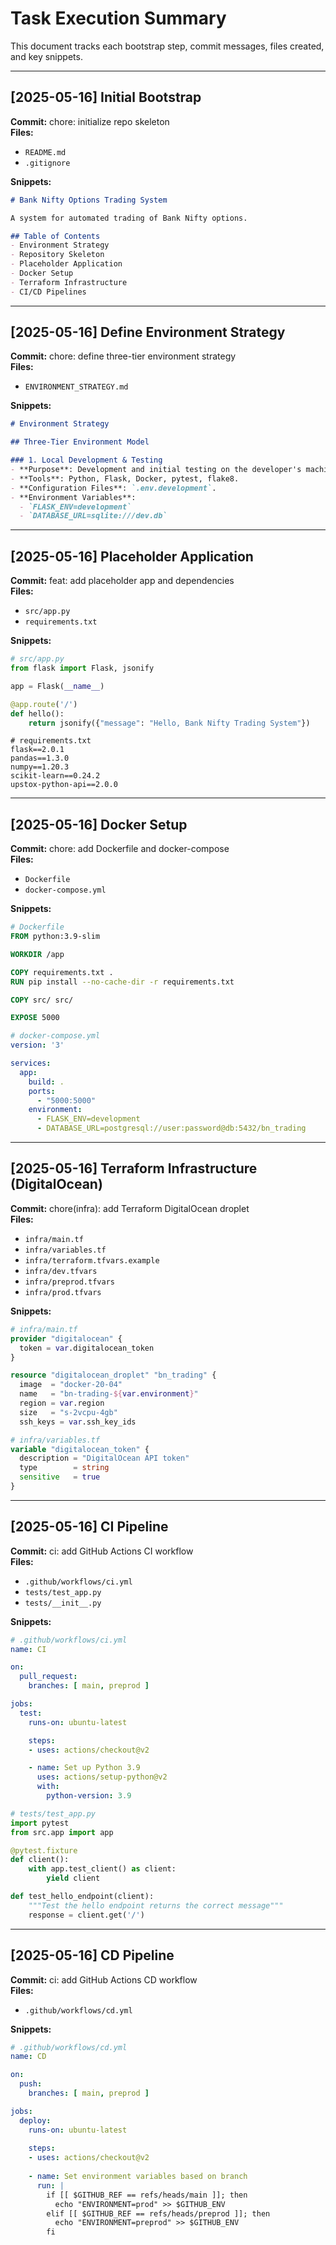 # Task Execution Summary

This document tracks each bootstrap step, commit messages, files created, and key snippets.

---

## [2025-05-16] Initial Bootstrap

**Commit:** chore: initialize repo skeleton  
**Files:**  
- `README.md`  
- `.gitignore`  

**Snippets:**  
```markdown
# Bank Nifty Options Trading System

A system for automated trading of Bank Nifty options.

## Table of Contents
- Environment Strategy
- Repository Skeleton
- Placeholder Application
- Docker Setup
- Terraform Infrastructure
- CI/CD Pipelines
```

---

## [2025-05-16] Define Environment Strategy

**Commit:** chore: define three-tier environment strategy  
**Files:**  
- `ENVIRONMENT_STRATEGY.md`  

**Snippets:**  
```markdown
# Environment Strategy

## Three-Tier Environment Model

### 1. Local Development & Testing
- **Purpose**: Development and initial testing on the developer's machine or CI.
- **Tools**: Python, Flask, Docker, pytest, flake8.
- **Configuration Files**: `.env.development`.
- **Environment Variables**:
  - `FLASK_ENV=development`
  - `DATABASE_URL=sqlite:///dev.db`
```

---

## [2025-05-16] Placeholder Application

**Commit:** feat: add placeholder app and dependencies  
**Files:**  
- `src/app.py`  
- `requirements.txt`  

**Snippets:**  
```python
# src/app.py
from flask import Flask, jsonify

app = Flask(__name__)

@app.route('/')
def hello():
    return jsonify({"message": "Hello, Bank Nifty Trading System"})
```

```
# requirements.txt
flask==2.0.1
pandas==1.3.0
numpy==1.20.3
scikit-learn==0.24.2
upstox-python-api==2.0.0
```

---

## [2025-05-16] Docker Setup

**Commit:** chore: add Dockerfile and docker-compose  
**Files:**  
- `Dockerfile`
- `docker-compose.yml`

**Snippets:**  
```dockerfile
# Dockerfile
FROM python:3.9-slim

WORKDIR /app

COPY requirements.txt .
RUN pip install --no-cache-dir -r requirements.txt

COPY src/ src/

EXPOSE 5000
```

```yaml
# docker-compose.yml
version: '3'

services:
  app:
    build: .
    ports:
      - "5000:5000"
    environment:
      - FLASK_ENV=development
      - DATABASE_URL=postgresql://user:password@db:5432/bn_trading
```

---

## [2025-05-16] Terraform Infrastructure (DigitalOcean)

**Commit:** chore(infra): add Terraform DigitalOcean droplet  
**Files:**  
- `infra/main.tf`  
- `infra/variables.tf`  
- `infra/terraform.tfvars.example`  
- `infra/dev.tfvars`  
- `infra/preprod.tfvars`  
- `infra/prod.tfvars`  

**Snippets:**  
```terraform
# infra/main.tf
provider "digitalocean" {
  token = var.digitalocean_token
}

resource "digitalocean_droplet" "bn_trading" {
  image  = "docker-20-04"
  name   = "bn-trading-${var.environment}"
  region = var.region
  size   = "s-2vcpu-4gb"
  ssh_keys = var.ssh_key_ids
```

```terraform
# infra/variables.tf
variable "digitalocean_token" {
  description = "DigitalOcean API token"
  type        = string
  sensitive   = true
}
```

---

## [2025-05-16] CI Pipeline

**Commit:** ci: add GitHub Actions CI workflow  
**Files:**  
- `.github/workflows/ci.yml`  
- `tests/test_app.py`  
- `tests/__init__.py`  

**Snippets:**  
```yaml
# .github/workflows/ci.yml
name: CI

on:
  pull_request:
    branches: [ main, preprod ]

jobs:
  test:
    runs-on: ubuntu-latest

    steps:
    - uses: actions/checkout@v2

    - name: Set up Python 3.9
      uses: actions/setup-python@v2
      with:
        python-version: 3.9
```

```python
# tests/test_app.py
import pytest
from src.app import app

@pytest.fixture
def client():
    with app.test_client() as client:
        yield client

def test_hello_endpoint(client):
    """Test the hello endpoint returns the correct message"""
    response = client.get('/')
```

---

## [2025-05-16] CD Pipeline

**Commit:** ci: add GitHub Actions CD workflow  
**Files:**  
- `.github/workflows/cd.yml`  

**Snippets:**  
```yaml
# .github/workflows/cd.yml
name: CD

on:
  push:
    branches: [ main, preprod ]

jobs:
  deploy:
    runs-on: ubuntu-latest
    
    steps:
    - uses: actions/checkout@v2
    
    - name: Set environment variables based on branch
      run: |
        if [[ $GITHUB_REF == refs/heads/main ]]; then
          echo "ENVIRONMENT=prod" >> $GITHUB_ENV
        elif [[ $GITHUB_REF == refs/heads/preprod ]]; then
          echo "ENVIRONMENT=preprod" >> $GITHUB_ENV
        fi
```
